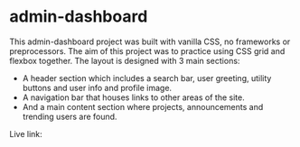 # admin-dashboard

This admin-dashboard project was built with vanilla CSS, no frameworks or preprocessors. The aim of this project was to practice using CSS grid and flexbox together. The layout is designed with 3 main sections: 

- A header section  which includes a search bar, user greeting, utility buttons and user info and profile image. 
-  A navigation bar that houses links to other areas of the site.
-  And a main content section where projects, announcements and trending users are found.

Live link:
